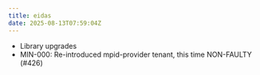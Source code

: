 ```yaml
---
title: eidas
date: 2025-08-13T07:59:04Z
---
```

- Library upgrades
- MIN-000: Re-introduced mpid-provider tenant, this time NON-FAULTY  (#426)

